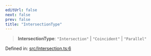 ```yaml
---
editUrl: false
next: false
prev: false
title: "IntersectionType"
---
```


> **IntersectionType**: `"Intersection"` \| `"Coincident"` \| `"Parallel"`

Defined in: [src/Intersection.ts:6](https://github.com/fabricjs/fabric.js/blob/8748628df7e9de00ba77413bfc3ad9e9fe9d4f30/src/Intersection.ts#L6)
